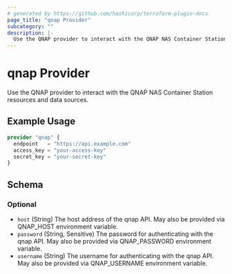 ```yaml
---
# generated by https://github.com/hashicorp/terraform-plugin-docs
page_title: "qnap Provider"
subcategory: ""
description: |-
  Use the QNAP provider to interact with the QNAP NAS Container Station resources and data sources.
---
```


# qnap Provider

Use the QNAP provider to interact with the QNAP NAS Container Station resources and data sources.

## Example Usage

```terraform
provider "qnap" {
  endpoint   = "https://api.example.com"
  access_key = "your-access-key"
  secret_key = "your-secret-key"
}
```

<!-- schema generated by tfplugindocs -->
## Schema

### Optional

- `host` (String) The host address of the qnap API. May also be provided via QNAP_HOST environment variable.
- `password` (String, Sensitive) The password for authenticating with the qnap API. May also be provided via QNAP_PASSWORD environment variable.
- `username` (String) The username for authenticating with the qnap API. May also be provided via QNAP_USERNAME environment variable.
